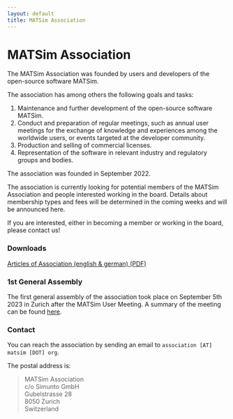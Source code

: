 ```yaml
---
layout: default
title: MATSim Association
---
```


# MATSim Association

The MATSim Association was founded by users and developers of the open-source software MATSim.

The association has among others the following goals and tasks:

1. Maintenance and further development of the open-source software MATSim.
2. Conduct and preparation of regular meetings, such as annual user meetings for the exchange of knowledge and experiences among the worldwide users, or events targeted at the developer community.
3. Production and selling of commercial licenses.
4. Representation of the software in relevant industry and regulatory groups and bodies.

The association was founded in September 2022.


The association is currently looking for potential members of the MATSim Association and 
people interested working in the board. Details about membership types and fees will be determined in 
the coming weeks and will be announced here.

If you are interested, either in becoming a member or working in the board, please contact us!


### Downloads

<a href="/association/docs/2022_Statuten_bilingual.pdf"><i class="fa fa-file-pdf-o"></i> Articles of Association (english & german) (PDF)</a>

### 1st General Assembly

The first general assembly of the association took place on September 5th 2023 in Zurich after the MATSim User Meeting.
A summary of the meeting can be found [here](230905-inaugural-meeting.md).



### Contact

You can reach the association by sending an email to `association [AT] matsim [DOT] org`.

The postal address is:

> MATSim Association  
c/o Simunto GmbH  
Gubelstrasse 28  
8050 Zurich  
Switzerland
